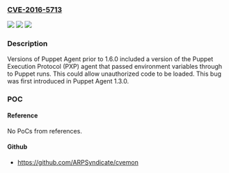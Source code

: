 ### [CVE-2016-5713](https://cve.mitre.org/cgi-bin/cvename.cgi?name=CVE-2016-5713)
![](https://img.shields.io/static/v1?label=Product&message=Puppet%20Agent&color=blue)
![](https://img.shields.io/static/v1?label=Version&message=Introduced%20in%201.3.0%2C%20fixed%20in%201.6.0%20&color=brightgreen)
![](https://img.shields.io/static/v1?label=Vulnerability&message=Privilege%20Escalation&color=brightgreen)

### Description

Versions of Puppet Agent prior to 1.6.0 included a version of the Puppet Execution Protocol (PXP) agent that passed environment variables through to Puppet runs. This could allow unauthorized code to be loaded. This bug was first introduced in Puppet Agent 1.3.0.

### POC

#### Reference
No PoCs from references.

#### Github
- https://github.com/ARPSyndicate/cvemon

